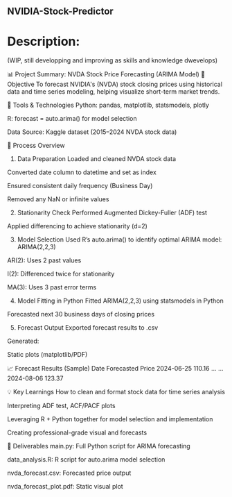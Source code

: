 ## NVIDIA-Stock-Predictor

# Description:
(WIP, still developping and improving as skills and knowledge dwevelops)


📊 Project Summary: NVDA Stock Price Forecasting (ARIMA Model)
🎯 Objective
To forecast NVIDIA's (NVDA) stock closing prices using historical data and time series modeling, helping visualize short-term market trends.

🧰 Tools & Technologies
Python: pandas, matplotlib, statsmodels, plotly

R: forecast = auto.arima() for model selection

Data Source: Kaggle dataset (2015–2024 NVDA stock data)

🔄 Process Overview
1. Data Preparation
Loaded and cleaned NVDA stock data

Converted date column to datetime and set as index

Ensured consistent daily frequency (Business Day)

Removed any NaN or infinite values

2. Stationarity Check
Performed Augmented Dickey-Fuller (ADF) test

Applied differencing to achieve stationarity (d=2)

3. Model Selection
Used R’s auto.arima() to identify optimal ARIMA model:
ARIMA(2,2,3)

AR(2): Uses 2 past values

I(2): Differenced twice for stationarity

MA(3): Uses 3 past error terms

4. Model Fitting in Python
Fitted ARIMA(2,2,3) using statsmodels in Python

Forecasted next 30 business days of closing prices

5. Forecast Output
Exported forecast results to .csv

Generated:

Static plots (matplotlib/PDF)

📈 Forecast Results (Sample)
Date	Forecasted Price
2024-06-25	110.16
...	...
2024-08-06	123.37

💡 Key Learnings
How to clean and format stock data for time series analysis

Interpreting ADF test, ACF/PACF plots

Leveraging R + Python together for model selection and implementation

Creating professional-grade visual and forecasts

📁 Deliverables
main.py: Full Python script for ARIMA forecasting

data_analysis.R: R script for auto.arima model selection

nvda_forecast.csv: Forecasted price output

nvda_forecast_plot.pdf: Static visual plot


